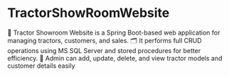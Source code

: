 # TractorShowRoomWebsite
🚜 Tractor Showroom Website is a Spring Boot-based web application for managing tractors, customers, and sales. 🗂️ It performs full CRUD operations using MS SQL Server and stored procedures for better efficiency. 👤 Admin can add, update, delete, and view tractor models and customer details easily
